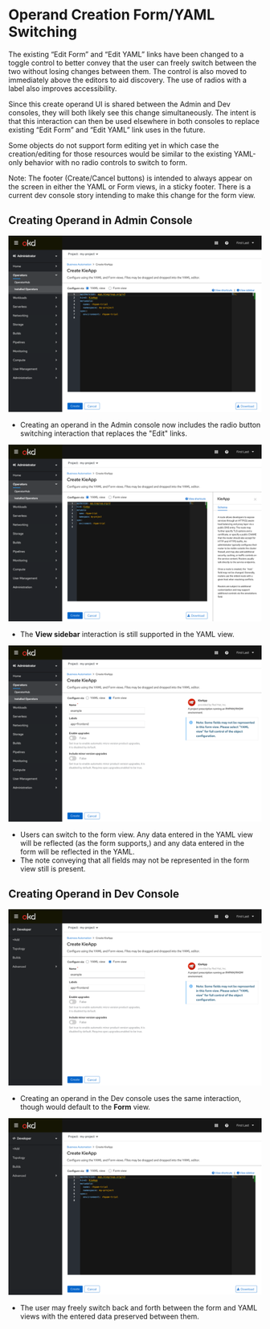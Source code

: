 # Operand Creation Form/YAML Switching

The existing “Edit Form” and “Edit YAML” links have been changed to a toggle control to better convey that the user can freely switch between the two without losing changes between them. The control is also moved to immediately above the editors to aid discovery. The use of radios with a label also improves accessibility.

Since this create operand UI is shared between the Admin and Dev consoles, they will both likely see this change simultaneously. The intent is that this interaction can then be used elsewhere in both consoles to replace existing “Edit Form” and “Edit YAML” link uses in the future.

Some objects do not support form editing yet in which case the creation/editing for those resources would be similar to the existing YAML-only behavior with no radio controls to switch to form.

Note: The footer (Create/Cancel buttons) is intended to always appear on the screen in either the YAML or Form views, in a sticky footer. There is a current dev console story intending to make this change for the form view.

## Creating Operand in Admin Console

![Admin operand create YAML](img/1-1-adminOperand-yaml.png)
- Creating an operand in the Admin console now includes the radio button switching interaction that replaces the "Edit" links.

![Admin operand create YAML sidebar](img/1-2-adminOperand-yaml-sidebar.png)
- The **View sidebar** interaction is still supported in the YAML view.

![Admin operand create form](img/1-3-adminOperand-form.png)
- Users can switch to the form view. Any data entered in the YAML view will be reflected (as the form supports,) and any data entered in the form will be reflected in the YAML.
- The note conveying that all fields may not be represented in the form view still is present.

## Creating Operand in Dev Console

![Dev operand create form](img/2-1-devOperand-form.png)
- Creating an operand in the Dev console uses the same interaction, though would default to the **Form** view.

![Dev operand create YAML](img/2-2-devOperand-yaml.png)
- The user may freely switch back and forth between the form and YAML views with the entered data preserved between them.